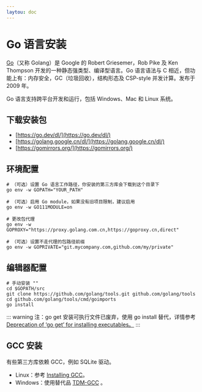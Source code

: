 ```yaml
---
laytou: doc
---
```


# Go 语言安装

[Go](https://go.dev/)（又称 Golang）是 Google 的 Robert Griesemer，Rob Pike 及 Ken Thompson 开发的一种静态强类型、编译型语言。Go 语言语法与 C 相近，但功能上有：内存安全，GC（垃圾回收），结构形态及 CSP-style 并发计算。发布于 2009 年。

Go 语言支持跨平台开发和运行，包括 Windows、Mac 和 Linux 系统。

## 下载安装包

- [https://go.dev/dl/](https://go.dev/dl/)
- [https://golang.google.cn/dl/](https://golang.google.cn/dl/)
- [https://gomirrors.org/](https://gomirrors.org/)

## 环境配置

```
# （可选）设置 Go 语言工作路径，你安装的第三方库会下载到这个目录下
go env -w GOPATH="YOUR_PATH"

# （可选）启用 Go module，如果没有旧项目限制，建议启用
go env -w GO111MODULE=on

# 更改包代理
go env -w GOPROXY="https://proxy.golang.com.cn,https://goproxy.cn,direct"

# （可选）设置不走代理的包路径前缀
go env -w GOPRIVATE="git.mycompany.com,github.com/my/private"

```

## 编辑器配置

```
# 手动安装 ""
cd $GOPATH/src
git clone https://github.com/golang/tools.git github.com/golang/tools
cd github.com/golang/tools/cmd/goimports
go install
```

::: warning
注：go get 安装可执行文件已废弃，使用 go install 替代，详情参考 [Deprecation of ‘go get’ for installing executables。](https://go.dev/doc/go-get-install-deprecation)
:::

## GCC 安装

有些第三方库依赖 GCC，例如 SQLite 驱动。

- Linux：参考 [Installing GCC](https://gcc.gnu.org/install/)。
- Windows：使用替代品 [TDM-GCC](https://jmeubank.github.io/tdm-gcc/) 。